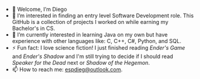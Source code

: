 - 👋 Welcome, I’m Diego
- 👀 I’m interested in finding an entry level Software Development role. This GitHub is a collection of projects I worked on while earning my Bachelor's in CS. 
- 🌱 I’m currently interested in learning Java on my own but have experience with other languages like: C, C++, C#, Python, and SQL. 
- ⚡ Fun fact: I love science fiction! I just finished reading *Ender's Game* and *Ender's Shadow* and I'm still trying to decide if I should read *Speaker for the Dead* next or *Shadow of the Hegemon*.
- 📫 How to reach me: espdieg@outlook.com.

<!---
espdieg/espdieg is a ✨ special ✨ repository because its `README.md` (this file) appears on your GitHub profile.
You can click the Preview link to take a look at your changes.
--->
